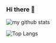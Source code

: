 ### Hi there 👋

![my github stats](https://github-readme-stats.vercel.app/api?username=sawankumarbundelkhandi&show_icons=true)

![Top Langs](https://github-readme-stats.vercel.app/api/top-langs/?username=sawankumarbundelkhandi)

<!--
**sawankumarbundelkhandi/sawankumarbundelkhandi** is a ✨ _special_ ✨ repository because its `README.md` (this file) appears on your GitHub profile.

Here are some ideas to get you started:

- 🔭 I’m currently working on ...
- 🌱 I’m currently learning ...
- 👯 I’m looking to collaborate on ...
- 🤔 I’m looking for help with ...
- 💬 Ask me about ...
- 📫 How to reach me: ...
- 😄 Pronouns: ...
- ⚡ Fun fact: ...
-->
